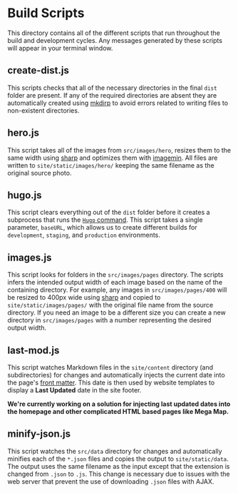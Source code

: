 # Build Scripts

This directory contains all of the different scripts that run throughout the build and development cycles.  Any messages generated by these scripts will appear in your terminal window.

## create-dist.js

This scripts checks that all of the necessary directories in the final `dist` folder are present. If any of the required directories are absent they are automatically created using [mkdirp](https://www.npmjs.com/package/mkdirp) to avoid errors related to writing files to non-existent directories.

## hero.js

This script takes all of the images from `src/images/hero`, resizes them to the same width using [sharp](https://www.npmjs.com/package/sharp) and optimizes them with [imagemin](https://www.npmjs.com/package/imagemin).  All files are written to `site/static/images/hero/` keeping the same filename as the original source photo.

## hugo.js

This script clears everything out of the `dist` folder before it creates a subprocess that runs the [`Hugo` command](https://gohugo.io/commands/hugo/).  This script takes a single parameter, `baseURL`, which allows us to create different builds for `development`, `staging`, and `production` environments.

## images.js

This script looks for folders in the `src/images/pages` directory.  The scripts infers the intended output width of each image based on the name of the containing directory.  For example, any images in `src/images/pages/400` will be resized to 400px wide using [sharp](https://www.npmjs.com/package/sharp) and copied to `site/static/images/pages/` with the original file name from the source directory.  If you need an image to be a different size you can create a new directory in `src/images/pages` with a number representing the desired output width.

## last-mod.js

This script watches Markdown files in the `site/content` directory (and subdirectories) for changes and automatically injects the current date into the page's [front matter](https://gohugo.io/content/front-matter/).  This date is then used by website templates to display a **Last Updated** date in the site footer.

**We're currently working on a solution for injecting last updated dates into the homepage and other complicated HTML based pages like Mega Map.**

## minify-json.js

This script watches the `src/data` directory for changes and automatically minifies each of the `*.json` files and copies the output to `site/static/data`.  The output uses the same filename as the input except that the extension is changed from `.json` to `.js`.  This change is necessary due to issues with the web server that prevent the use of downloading `.json` files with AJAX.
